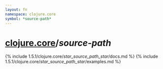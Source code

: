 ```yaml
---
layout: fn
namespace: clojure.core
symbol: *source-path*
---
```


# [clojure.core](../)/*source-path*

{% include 1.5.1/clojure.core/_star_source_path_star_/docs.md %}
{% include 1.5.1/clojure.core/_star_source_path_star_/examples.md %}

